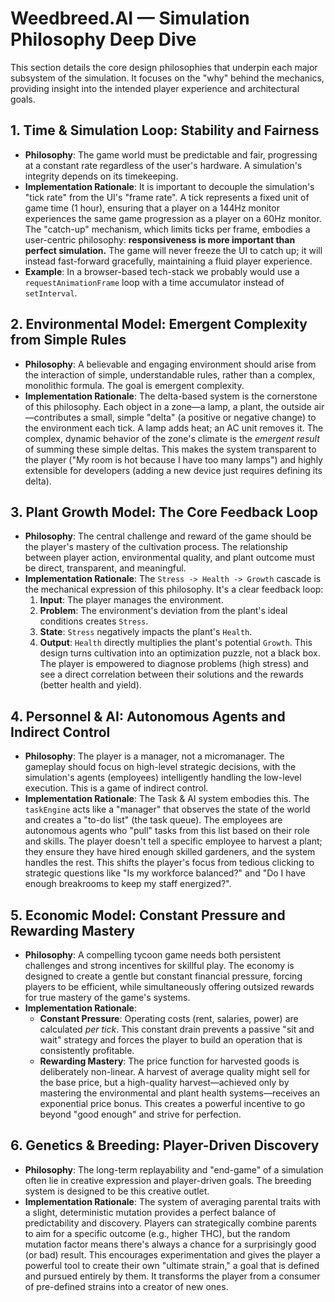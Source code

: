 # Weedbreed.AI — Simulation Philosophy Deep Dive

This section details the core design philosophies that underpin each major subsystem of the simulation. It focuses on the "why" behind the mechanics, providing insight into the intended player experience and architectural goals.

## 1. Time & Simulation Loop: Stability and Fairness

- **Philosophy**: The game world must be predictable and fair, progressing at a constant rate regardless of the user's hardware. A simulation's integrity depends on its timekeeping.
- **Implementation Rationale**: It is important to decouple the simulation's "tick rate" from the UI's "frame rate". A tick represents a fixed unit of game time (1 hour), ensuring that a player on a 144Hz monitor experiences the same game progression as a player on a 60Hz monitor. The "catch-up" mechanism, which limits ticks per frame, embodies a user-centric philosophy: **responsiveness is more important than perfect simulation.** The game will never freeze the UI to catch up; it will instead fast-forward gracefully, maintaining a fluid player experience.
- **Example**: In a browser-based tech-stack we probably would use a `requestAnimationFrame` loop with a time accumulator instead of `setInterval`.

## 2. Environmental Model: Emergent Complexity from Simple Rules

- **Philosophy**: A believable and engaging environment should arise from the interaction of simple, understandable rules, rather than a complex, monolithic formula. The goal is emergent complexity.
- **Implementation Rationale**: The delta-based system is the cornerstone of this philosophy. Each object in a zone—a lamp, a plant, the outside air—contributes a small, simple "delta" (a positive or negative change) to the environment each tick. A lamp adds heat; an AC unit removes it. The complex, dynamic behavior of the zone's climate is the _emergent result_ of summing these simple deltas. This makes the system transparent to the player ("My room is hot because I have too many lamps") and highly extensible for developers (adding a new device just requires defining its delta).

## 3. Plant Growth Model: The Core Feedback Loop

- **Philosophy**: The central challenge and reward of the game should be the player's mastery of the cultivation process. The relationship between player action, environmental quality, and plant outcome must be direct, transparent, and meaningful.
- **Implementation Rationale**: The `Stress -> Health -> Growth` cascade is the mechanical expression of this philosophy. It's a clear feedback loop:
  1.  **Input**: The player manages the environment.
  2.  **Problem**: The environment's deviation from the plant's ideal conditions creates `Stress`.
  3.  **State**: `Stress` negatively impacts the plant's `Health`.
  4.  **Output**: `Health` directly multiplies the plant's potential `Growth`.
      This design turns cultivation into an optimization puzzle, not a black box. The player is empowered to diagnose problems (high stress) and see a direct correlation between their solutions and the rewards (better health and yield).

## 4. Personnel & AI: Autonomous Agents and Indirect Control

- **Philosophy**: The player is a manager, not a micromanager. The gameplay should focus on high-level strategic decisions, with the simulation's agents (employees) intelligently handling the low-level execution. This is a game of indirect control.
- **Implementation Rationale**: The Task & AI system embodies this. The `taskEngine` acts like a "manager" that observes the state of the world and creates a "to-do list" (the task queue). The employees are autonomous agents who "pull" tasks from this list based on their role and skills. The player doesn't tell a specific employee to harvest a plant; they ensure they have hired enough skilled gardeners, and the system handles the rest. This shifts the player's focus from tedious clicking to strategic questions like "Is my workforce balanced?" and "Do I have enough breakrooms to keep my staff energized?".

## 5. Economic Model: Constant Pressure and Rewarding Mastery

- **Philosophy**: A compelling tycoon game needs both persistent challenges and strong incentives for skillful play. The economy is designed to create a gentle but constant financial pressure, forcing players to be efficient, while simultaneously offering outsized rewards for true mastery of the game's systems.
- **Implementation Rationale**:
  - **Constant Pressure**: Operating costs (rent, salaries, power) are calculated _per tick_. This constant drain prevents a passive "sit and wait" strategy and forces the player to build an operation that is consistently profitable.
  - **Rewarding Mastery**: The price function for harvested goods is deliberately non-linear. A harvest of average quality might sell for the base price, but a high-quality harvest—achieved only by mastering the environmental and plant health systems—receives an exponential price bonus. This creates a powerful incentive to go beyond "good enough" and strive for perfection.

## 6. Genetics & Breeding: Player-Driven Discovery

- **Philosophy**: The long-term replayability and "end-game" of a simulation often lie in creative expression and player-driven goals. The breeding system is designed to be this creative outlet.
- **Implementation Rationale**: The system of averaging parental traits with a slight, deterministic mutation provides a perfect balance of predictability and discovery. Players can strategically combine parents to aim for a specific outcome (e.g., higher THC), but the random mutation factor means there's always a chance for a surprisingly good (or bad) result. This encourages experimentation and gives the player a powerful tool to create their own "ultimate strain," a goal that is defined and pursued entirely by them. It transforms the player from a consumer of pre-defined strains into a creator of new ones.
